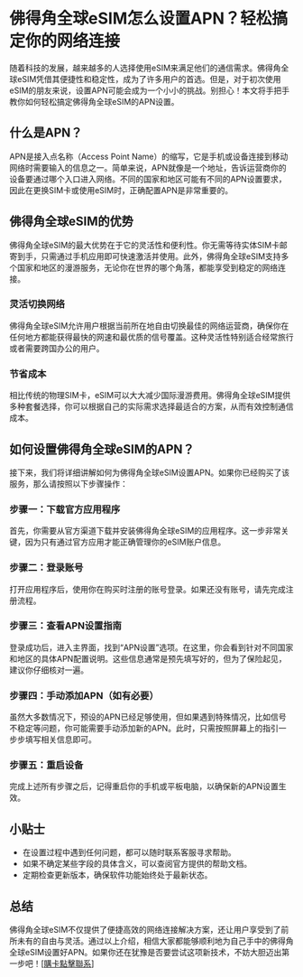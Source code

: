 # 佛得角全球eSIM怎么设置APN？轻松搞定你的网络连接

随着科技的发展，越来越多的人选择使用eSIM来满足他们的通信需求。佛得角全球eSIM凭借其便捷性和稳定性，成为了许多用户的首选。但是，对于初次使用eSIM的朋友来说，设置APN可能会成为一个小小的挑战。别担心！本文将手把手教你如何轻松搞定佛得角全球eSIM的APN设置。

## 什么是APN？

APN是接入点名称（Access Point Name）的缩写，它是手机或设备连接到移动网络时需要输入的信息之一。简单来说，APN就像是一个地址，告诉运营商你的设备要通过哪个入口进入网络。不同的国家和地区可能有不同的APN设置要求，因此在更换SIM卡或使用eSIM时，正确配置APN是非常重要的。

## 佛得角全球eSIM的优势

佛得角全球eSIM的最大优势在于它的灵活性和便利性。你无需等待实体SIM卡邮寄到手，只需通过手机应用即可快速激活并使用。此外，佛得角全球eSIM支持多个国家和地区的漫游服务，无论你在世界的哪个角落，都能享受到稳定的网络连接。

### 灵活切换网络

佛得角全球eSIM允许用户根据当前所在地自由切换最佳的网络运营商，确保你在任何地方都能获得最快的网速和最优质的信号覆盖。这种灵活性特别适合经常旅行或者需要跨国办公的用户。

### 节省成本

相比传统的物理SIM卡，eSIM可以大大减少国际漫游费用。佛得角全球eSIM提供多种套餐选择，你可以根据自己的实际需求选择最适合的方案，从而有效控制通信成本。

## 如何设置佛得角全球eSIM的APN？

接下来，我们将详细讲解如何为佛得角全球eSIM设置APN。如果你已经购买了该服务，那么请按照以下步骤操作：

### 步骤一：下载官方应用程序

首先，你需要从官方渠道下载并安装佛得角全球eSIM的应用程序。这一步非常关键，因为只有通过官方应用才能正确管理你的eSIM账户信息。

### 步骤二：登录账号

打开应用程序后，使用你在购买时注册的账号登录。如果还没有账号，请先完成注册流程。

### 步骤三：查看APN设置指南

登录成功后，进入主界面，找到“APN设置”选项。在这里，你会看到针对不同国家和地区的具体APN配置说明。这些信息通常是预先填写好的，但为了保险起见，建议你仔细核对一遍。

### 步骤四：手动添加APN（如有必要）

虽然大多数情况下，预设的APN已经足够使用，但如果遇到特殊情况，比如信号不稳定等问题，你可能需要手动添加新的APN。此时，只需按照屏幕上的指引一步步填写相关信息即可。

### 步骤五：重启设备

完成上述所有步骤之后，记得重启你的手机或平板电脑，以确保新的APN设置生效。

## 小贴士

- 在设置过程中遇到任何问题，都可以随时联系客服寻求帮助。
- 如果不确定某些字段的具体含义，可以查阅官方提供的帮助文档。
- 定期检查更新版本，确保软件功能始终处于最新状态。

## 总结

佛得角全球eSIM不仅提供了便捷高效的网络连接解决方案，还让用户享受到了前所未有的自由与灵活。通过以上介绍，相信大家都能够顺利地为自己手中的佛得角全球eSIM设置好APN。如果你还在犹豫是否要尝试这项新技术，不妨大胆迈出第一步吧！[[購卡點擊聯系](https://t.me/s/esim1088)]